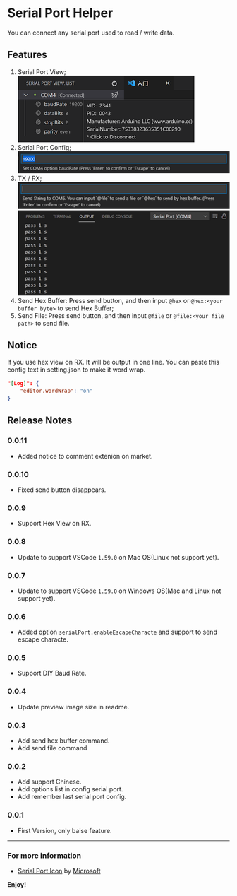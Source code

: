 # Serial Port Helper

You can connect any serial port used to read / write data.

## Features

1. Serial Port View;  
   ![](media/View.png)
2. Serial Port Config;  
   ![](media/Config.png)
3. TX / RX;  
   ![](media/TX.png)
   ![](media/RX.png)
4. Send Hex Buffer: Press send button, and then input `@hex` or `@hex:<your buffer byte>` to send Hex Buffer;  
5. Send File: Press send button, and then input `@file` or `@file:<your file path>` to send file.  

## Notice
If you use hex view on RX. It will be output in one line. You can paste this config text in setting.json to make it word wrap.
```json
"[Log]": {
    "editor.wordWrap": "on"
}
```

## Release Notes
### 0.0.11
- Added notice to comment extenion on market.

### 0.0.10
- Fixed send button disappears.

### 0.0.9
- Support Hex View on RX.

### 0.0.8
- Update to support VSCode `1.59.0` on Mac OS(Linux not support yet).

### 0.0.7
- Update to support VSCode `1.59.0` on Windows OS(Mac and Linux not support yet).

### 0.0.6
- Added option `serialPort.enableEscapeCharacte` and support to send escape characte.

### 0.0.5
- Support DIY Baud Rate.

### 0.0.4
- Update preview image size in readme.

### 0.0.3
- Add send hex buffer command.
- Add send file command

### 0.0.2
- Add support Chinese.
- Add options list in config serial port.
- Add remember last serial port config.

### 0.0.1

- First Version, only baise feature.

-----------------------------------------------------------------------------------------------------------
### For more information

* [Serial Port Icon](https://iconscout.com/icons/serial-port) by [Microsoft](https://iconscout.com/contributors/fluent)

**Enjoy!**
